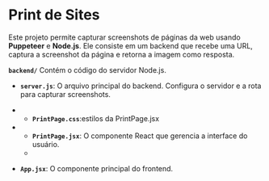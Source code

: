 # Print de Sites

Este projeto permite capturar screenshots de páginas da web usando **Puppeteer** e **Node.js**. Ele consiste em um backend que recebe uma URL, captura a screenshot da página e retorna a imagem como resposta.

 **`backend/`**
Contém o código do servidor Node.js.

- **`server.js`**: O arquivo principal do backend. Configura o servidor e a rota para capturar screenshots.

- - **`PrintPage.css`**:estilos da PrintPage.jsx

- - **`PrintPage.jsx`**: O componente React que gerencia a interface do usuário.
  - 
- **`App.jsx`**: O componente principal do frontend.

